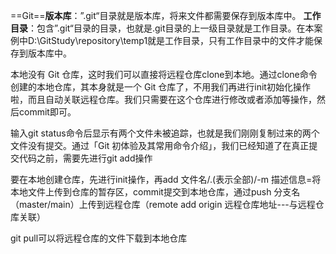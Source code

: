 ==Git==**版本库**：”.git“目录就是版本库，将来文件都需要保存到版本库中。 **工作目录**：包含”.git“目录的目录，也就是.git目录的上一级目录就是工作目录。在本案例中D:\GitStudy\repository\temp1就是工作目录，只有工作目录中的文件才能保存到版本库中。

本地没有 Git 仓库，这时我们可以直接将远程仓库clone到本地。通过clone命令创建的本地仓库，其本身就是一个 Git 仓库了，不用我们再进行init初始化操作啦，而且自动关联远程仓库。我们只需要在这个仓库进行修改或者添加等操作，然后commit即可。

输入git status命令后显示有两个文件未被追踪，也就是我们刚刚复制过来的两个文件没有提交。通过「Git 初体验及其常用命令介绍」，我们已经知道了在真正提交代码之前，需要先进行git add操作

要在本地创建仓库，先进行init操作，再add 文件名/.(表示全部)/-m 描述信息=将本地文件上传到仓库的暂存区，commit提交到本地仓库，通过push 分支名（master/main）上传到远程仓库（remote add origin 远程仓库地址---与远程仓库关联）

git pull可以将远程仓库的文件下载到本地仓库
